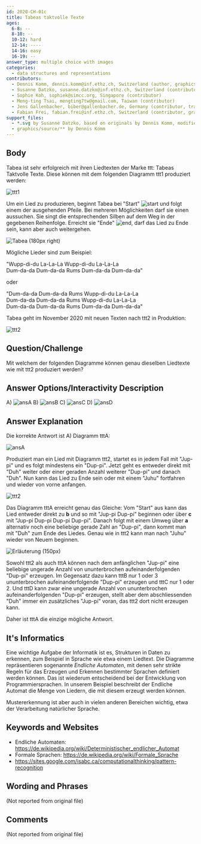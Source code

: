 ```yaml
---
id: 2020-CH-01c
title: Tabeas taktvolle Texte
ages:
  6-8: --
  8-10: --
  10-12: hard
  12-14: ----
  14-16: easy
  16-19: --
answer_type: multiple choice with images
categories:
  - data structures and representations
contributors:
  - Dennis Komm, dennis.komm@inf.ethz.ch, Switzerland (author, graphics)
  - Susanne Datzko, susanne.datzko@inf.ethz.ch, Switzerland (contributor, graphics)
  - Sophie Koh, sophiek@simcc.org, Singapore (contributor)
  - Meng-ting Tsai, mengting7tw@gmail.com, Taiwan (contributor)
  - Jens Gallenbacher, biber@gallenbacher.de, Germany (contributor, translation from English into German)
  - Fabian Frei, fabian.frei@inf.ethz.ch, Switzerland (contributor, graphics)
support_files:
  - *.svg by Susanne Datzko, based on originals by Dennis Komm, modified by Fabian Frei
  - graphics/source/** by Dennis Komm
---
```


[start]: graphics/2020-CH-01c_taskbody2-deu-compatible.svg "Start (22px)"
[end]: graphics/2020-CH-01c_taskbody3-deu-compatible.svg "Ende (22px)"
[ttt1]: graphics/2020-CH-01c_taskbody1-deu-compatible.svg "ttt1 (400px)"
[ttt2]: graphics/2020-CH-01c_taskbody5-deu-compatible.svg "ttt2 (400px)"

[ansA]: graphics/2020-CH-01c_answerA-deu-compatible.svg "Antwort A (150px)"
[ansB]: graphics/2020-CH-01c_answerB-deu-compatible.svg "Antwort B (150px)"
[ansC]: graphics/2020-CH-01c_answerC-deu-compatible.svg "Antwort C (150px)"
[ansD]: graphics/2020-CH-01c_answerD-deu-compatible.svg "Antwort D (150px)"
## Body

Tabea ist sehr erfolgreich mit ihren Liedtexten der Marke ttt: Tabeas Taktvolle Texte. Diese können mit dem folgenden Diagramm ttt1 produziert werden:

![ttt1]

Um ein Lied zu produzieren, beginnt Tabea bei "Start" ![start] und folgt einem der ausgehenden Pfeile. Bei mehreren Möglichkeiten darf sie einen aussuchen. Sie singt die entsprechenden Silben auf dem Weg in der gegebenen Reihenfolge. Erreicht sie "Ende" ![end], darf das Lied zu Ende sein, kann aber auch weitergehen.


![](graphics/2020-CH-01c_taskbody4.svg "Tabea (180px right)")

Mögliche Lieder sind zum Beispiel:

"Wupp-di-du La-La-La Wupp-di-du La-La-La  
Dum-da-da Dum-da-da Rums Dum-da-da Dum-da-da"

oder

"Dum-da-da Dum-da-da Rums Wupp-di-du La-La-La  
Dum-da-da Dum-da-da Rums Wupp-di-du La-La-La  
Dum-da-da Dum-da-da Rums Dum-da-da Dum-da-da"

Tabea geht im November 2020 mit neuen Texten nach ttt2 in Produktion:

![ttt2]



## Question/Challenge

Mit welchem der folgenden Diagramme können genau dieselben Liedtexte wie mit ttt2 produziert werden?


## Answer Options/Interactivity Description

A) ![ansA] 
B) ![ansB] 
C) ![ansC]
D) ![ansD]



## Answer Explanation

Die korrekte Antwort ist A) Diagramm tttA:

![ansA]

Produziert man ein Lied mit Diagramm ttt2, startet es in jedem Fall mit "Jup-pi" und es folgt mindestens ein "Dup-pi". Jetzt geht es entweder direkt mit "Duh" weiter oder einer geraden Anzahl weiterer "Dup-pi" und danach "Duh". Nun kann das Lied zu Ende sein oder mit einem "Juhu" fortfahren und wieder von vorne anfangen.

![ttt2]

Das Diagramm tttA erreicht genau das Gleiche: Vom "Start" aus kann das Lied entweder direkt zu **b** und so mit "Jup-pi Dup-pi" beginnen oder über **c** mit "Jup-pi Dup-pi Dup-pi Dup-pi". Danach folgt mit einem Umweg über **a** alternativ noch eine beliebige gerade Zahl an "Dup-pi", dann kommt man mit "Duh" zum Ende des Liedes. Genau wie in ttt2 kann man nach "Juhu" wieder von Neuem beginnen.

![](graphics/2020-CH-01c_explanation1-deu-compatible.svg "Erläuterung (150px)")

Sowohl ttt2 als auch tttA können nach dem anfänglichen "Jup-pi" eine beliebige ungerade Anzahl von ununterbrochen aufeinanderfolgenden "Dup-pi" erzeugen. Im Gegensatz dazu kann tttB nur 1 oder 3 ununterbrochen aufeinanderfolgende "Dup-pi" erzeugen und tttC nur 1 oder 2. Und tttD kann zwar eine ungerade Anzahl von ununterbrochen aufeinanderfolgenden "Dup-pi" erzeugen, stellt aber dem abschliessenden "Duh" immer ein zusätzliches "Jup-pi" voran, das ttt2 dort nicht erzeugen kann.

Daher ist tttA die einzige mögliche Antwort.


## It's Informatics

Eine wichtige Aufgabe der Informatik ist es, Strukturen in Daten zu erkennen, zum Beispiel in Sprache wie etwa einem Liedtext. Die Diagramme repräsentieren sogenannte _Endliche Automaten_, mit denen sehr strikte Regeln für das Erzeugen und Erkennen bestimmter Sprachen definiert werden können. Das ist wiederum entscheidend bei der Entwicklung von Programmiersprachen. In unserem Beispiel beschreibt der Endliche Automat die Menge von Liedern, die mit diesem erzeugt werden können.

Mustererkennung ist aber auch in vielen anderen Bereichen wichtig, etwa der Verarbeitung natürlicher Sprache.


## Keywords and Websites

 - Endliche Automaten: https://de.wikipedia.org/wiki/Deterministischer_endlicher_Automat
 - Formale Sprachen: https://de.wikipedia.org/wiki/Formale_Sprache
 - https://sites.google.com/isabc.ca/computationalthinking/pattern-recognition


## Wording and Phrases

(Not reported from original file)


## Comments

(Not reported from original file)
